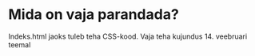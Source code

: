 <h1>Mida on vaja parandada?</h1>

<p>Indeks.html jaoks tuleb teha CSS-kood. Vaja teha kujundus 14. veebruari teemal</p>
